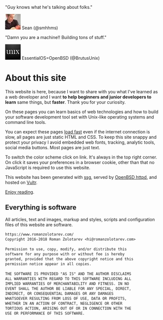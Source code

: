 "Guy knows what he's talking about folks."
<div class="quote"><a href="https://m.twitter.com/smhhms/status/930470965754114052">
<img src="/avatars/smhhms.jpeg" class="quote__avatar" title="14 November 2017" alt="Sean (@smhhms)"></a>
<span class="quote__name">Sean (@smhhms)</span></div>

"Damn you are a machine!! Building tons of stuff."
<div class="quote"><a href="https://twitter.com/BrutusUnix/status/986417139425869825">
<img src="/avatars/BrutusUnix.jpeg" class="quote__avatar" title="18 April 2018" alt="EssentialOS=OpenBSD (@BrutusUnix)"></a>
<span class="quote__name">EssentialOS=OpenBSD (@BrutusUnix)</span></div>

# About this site

This website is here, because I want to share with you what I've learned
as a web developer and I want **to help beginners and junior developers to
learn** same things, but **faster**. Thank you for your curiosity.

On these pages you can learn basics of web technologies and how to build
your software development tool set with Unix-like operating systems and
command line tools.

You can expect these pages [load fast](/fast.html) even if the internet
connection is slow, all pages are just static HTML and CSS. To keep this
site snappy and protect your privacy I avoid embedded web fonts, tracking,
analytic tools, social media buttons. Most pages are just text.

To switch the color scheme click on <label class="light-off-button-inline"
for="light-off"></label> link. It's always in the top right corner. On
click it saves your preferences in a browser cookie, other than that no
JavaScript is required to use this website.

This website has been generated with [ssg](/ssg.html), served by [OpenBSD
httpd](/openbsd/webserver.html), and hosted on [Vultr](/vultr.html).

[Enjoy reading](/).

## Everything is software

All articles, text and images, markup and styles, scripts and
configuration files of this website are software.

    https://www.romanzolotarev.com/
    Copyright 2016-2018 Roman Zolotarev <hi@romanzolotarev.com>

    Permission to use, copy, modify, and/or distribute this
    software for any purpose with or without fee is hereby
    granted, provided that the above copyright notice and this
    permission notice appear in all copies.

    THE SOFTWARE IS PROVIDED "AS IS" AND THE AUTHOR DISCLAIMS
    ALL WARRANTIES WITH REGARD TO THIS SOFTWARE INCLUDING ALL
    IMPLIED WARRANTIES OF MERCHANTABILITY AND FITNESS. IN NO
    EVENT SHALL THE AUTHOR BE LIABLE FOR ANY SPECIAL, DIRECT,
    INDIRECT, OR CONSEQUENTIAL DAMAGES OR ANY DAMAGES
    WHATSOEVER RESULTING FROM LOSS OF USE, DATA OR PROFITS,
    WHETHER IN AN ACTION OF CONTRACT, NEGLIGENCE OR OTHER
    TORTIOUS ACTION, ARISING OUT OF OR IN CONNECTION WITH THE
    USE OR PERFORMANCE OF THIS SOFTWARE.
